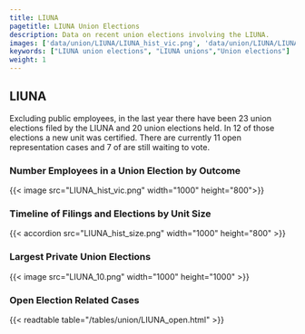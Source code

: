 ```yaml
---
title: LIUNA
pagetitle: LIUNA Union Elections
description: Data on recent union elections involving the LIUNA.
images: ['data/union/LIUNA/LIUNA_hist_vic.png', 'data/union/LIUNA/LIUNA_hist_size.png', 'data/union/LIUNA/LIUNA_10.png']
keywords: ["LIUNA union elections", "LIUNA unions","Union elections"]
weight: 1
---
```

##  LIUNA

Excluding public employees, in the last year there have been 23 union elections filed by the LIUNA and 20 union elections held. In 12 of those elections a new unit was certified. There are currently 11 open representation cases and 7 of are still waiting to vote.

### Number Employees in a Union Election by Outcome
{{< image src="LIUNA_hist_vic.png" width="1000" height="800">}}

### Timeline of Filings and Elections by Unit Size
{{< accordion src="LIUNA_hist_size.png" width="1000" height="800" >}}

### Largest Private Union Elections
{{< image src="LIUNA_10.png" width="1000" height="1000"  >}}

### Open Election Related Cases
{{< readtable table="/tables/union/LIUNA_open.html" >}}

